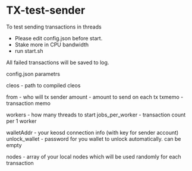 # TX-test-sender
To test sending transactions in threads

- Please edit config.json before start.
- Stake more in CPU bandwidth
- run start.sh

All failed transactions will be saved to log.

config.json parametrs

cleos - path to compiled cleos

from - who will tx sender
amount - amount to send on each tx
txmemo - transaction memo

workers - how many threads to start
jobs_per_worker - transaction count per 1 worker

walletAddr - your keosd connection info (with key for sender account)
unlock_wallet - password for you wallet to unlock automatically. can be empty

nodes - array of your local nodes which will be used randomly for each transaction
